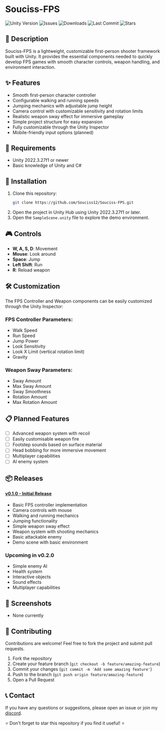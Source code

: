 # Souciss-FPS

<img alt="Unity Version" src="https://img.shields.io/badge/Unity-2022.3.27f1-blue.svg">
<img alt="Issues" src="https://img.shields.io/github/issues/Souciss12/Souciss-FPS">
<img alt="Downloads" src="https://img.shields.io/github/downloads/Souciss12/Souciss-FPS/total">
<img alt="Last Commit" src="https://img.shields.io/github/last-commit/Souciss12/Souciss-FPS">
<img alt="Stars" src="https://img.shields.io/github/stars/Souciss12/Souciss-FPS">

## 📝 Description
Souciss-FPS is a lightweight, customizable first-person shooter framework built with Unity. It provides the essential components needed to quickly develop FPS games with smooth character controls, weapon handling, and environment interaction.

## ✨ Features
- Smooth first-person character controller
- Configurable walking and running speeds
- Jumping mechanics with adjustable jump height
- Camera control with customizable sensitivity and rotation limits
- Realistic weapon sway effect for immersive gameplay
- Simple project structure for easy expansion
- Fully customizable through the Unity Inspector
- Mobile-friendly input options (planned)

## 🔧 Requirements
- Unity 2022.3.27f1 or newer
- Basic knowledge of Unity and C#

## 🚀 Installation
1. Clone this repository:
   ```bash
   git clone https://github.com/Souciss12/Souciss-FPS.git
   ```
2. Open the project in Unity Hub using Unity 2022.3.27f1 or later.
3. Open the `SampleScene.unity` file to explore the demo environment.

## 🎮 Controls
- **W, A, S, D**: Movement
- **Mouse**: Look around
- **Space**: Jump
- **Left Shift**: Run
- **R**: Reload weapon

## 🛠 Customization
The FPS Controller and Weapon components can be easily customized through the Unity Inspector:

### FPS Controller Parameters:
- Walk Speed
- Run Speed
- Jump Power
- Look Sensitivity
- Look X Limit (vertical rotation limit)
- Gravity

### Weapon Sway Parameters:
- Sway Amount
- Max Sway Amount
- Sway Smoothness
- Rotation Amount
- Max Rotation Amount

## 📋 Planned Features
- [ ] Advanced weapon system with recoil
- [ ] Easily customisable weapon fire
- [ ] Footstep sounds based on surface material
- [ ] Head bobbing for more immersive movement
- [ ] Multiplayer capabilities
- [ ] AI enemy system

## 📦 Releases
#### [v0.1.0 - Initial Release](https://github.com/Souciss12/Souciss-FPS/releases/tag/v0.1.0)
- Basic FPS controller implementation
- Camera controls with mouse
- Walking and running mechanics
- Jumping functionality
- Simple weapon sway effect
- Weapon system with shooting mechanics
- Basic attackable enemy
- Demo scene with basic environment

### Upcoming in v0.2.0
- Simple enemy AI
- Health system
- Interactive objects
- Sound effects
- Multiplayer capabilities

## 📸 Screenshots


- None currently

## 🤝 Contributing
Contributions are welcome! Feel free to fork the project and submit pull requests.

1. Fork the repository
2. Create your feature branch (`git checkout -b feature/amazing-feature`)
3. Commit your changes (`git commit -m 'Add some amazing feature'`)
4. Push to the branch (`git push origin feature/amazing-feature`)
5. Open a Pull Request

## 📞 Contact
If you have any questions or suggestions, please open an issue or join my [discord](https://discord.com/invite/fe2RfUPkBu).

⭐ Don't forget to star this repository if you find it useful! ⭐